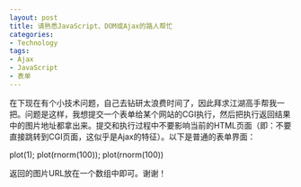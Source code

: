 ```yaml
---
layout: post
title: 请熟悉JavaScript、DOM或Ajax的路人帮忙
categories:
- Technology
tags:
- Ajax
- JavaScript
- 表单
---
```


在下现在有个小技术问题，自己去钻研太浪费时间了，因此拜求江湖高手帮我一把。问题是这样，我想提交一个表单给某个网站的CGI执行，然后把执行返回结果中的图片地址都拿出来。提交和执行过程中不要影响当前的HTML页面（即：不要直接跳转到CGI页面，这似乎是Ajax的特征）。以下是普通的表单界面：

plot(1); plot(rnorm(100)); plot(rnorm(100))

返回的图片URL放在一个数组中即可。谢谢！
